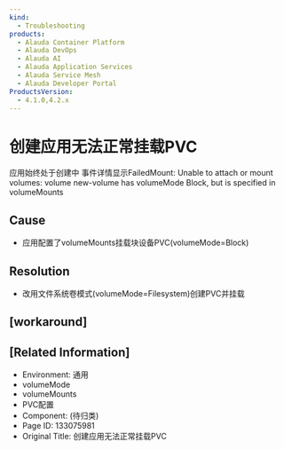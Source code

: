 ```yaml
---
kind:
  - Troubleshooting
products:
  - Alauda Container Platform
  - Alauda DevOps
  - Alauda AI
  - Alauda Application Services
  - Alauda Service Mesh
  - Alauda Developer Portal
ProductsVersion:
  - 4.1.0,4.2.x
---
```

<!-- A type of document that involves encountering a fault, diagnosing it, performing root cause analysis, and providing solutions. -->

# 创建应用无法正常挂载PVC

应用始终处于创建中 事件详情显示FailedMount: Unable to attach or mount volumes: volume new-volume has volumeMode Block, but is specified in volumeMounts

## Cause
- 应用配置了volumeMounts挂载块设备PVC(volumeMode=Block)

## Resolution
- 改用文件系统卷模式(volumeMode=Filesystem)创建PVC并挂载

## [workaround]

## [Related Information]
- Environment: 通用
- volumeMode
- volumeMounts
- PVC配置
- Component: (待归类)
- Page ID: 133075981
- Original Title: 创建应用无法正常挂载PVC
